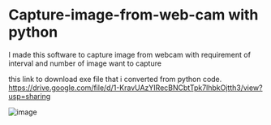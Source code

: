 # Capture-image-from-web-cam with python
I made this software to capture image from webcam with requirement of interval and number of image want to capture

this link to download exe file that i converted from python code. 
https://drive.google.com/file/d/1-KravUAzYIRecBNCbtTpk7lhbkOjtth3/view?usp=sharing

![image](https://user-images.githubusercontent.com/71600526/216992492-8c6c1be1-05f6-4773-869a-1ce96c9e31fb.png)
